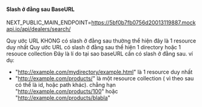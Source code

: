 


#### Slash ở đằng sau BaseURL
NEXT_PUBLIC_MAIN_ENDPOINT=https://5bf0b7fb0756d20013119887.mockapi.io/api/dealers/search/


Quy ước URL KHONG có slash ở đằng sau thường thể hiện đây là 1 resource duy nhất 
Quy ước URL có slash ở đằng sau thể hiện 1 directory hoặc 1 resouce collection
Đây là lí do tại sao baseURL cần có slash ở đằng sau.
ví dụ:
- "http://example.com/mydirectory/example.html"  là 1 resource duy nhất 
- "http://example.com/products/" là một resource collection ( vì theo sau có thể là id, hoặc path khác). chẳng hạn "http://example.com/products/100" hoặc "http://example.com/products/blabla"

